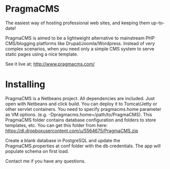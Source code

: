 PragmaCMS
=========

The easiest way of hosting professional web sites, and keeping them up-to-date!

PragmaCMS is aimed to be a lightweight alternative to mainstream PHP CMS/blogging platforms like Drupal/Joomla/Wordpress. Instead of very complex scenarios, when you need only a simple CMS system to serve static pages using a nice template. 

See it live at;
http://www.pragmacms.com/

Installing
==========
PragmaCMS is a Netbeans project. All dependencies are included. Just open with Netbeans and click build.
You can deploy it to Tomcat/Jetty or other servlet containers. You need to specify pragmacms.home parameter as VM options. (e.g.  -Dpragmacms.home=/path/to/PragmaCMS). This PragmaCMS folder contains database configuration and folders to store templates, etc. You can get this folder from here: https://dl.dropboxusercontent.com/u/5564675/PragmaCMS.zip

Create a blank database in PostgreSQL and update the PragmaCMS.properties at conf folder with the db credentials. The app will populate schema on first load. 

Contact me if you have any questions.
